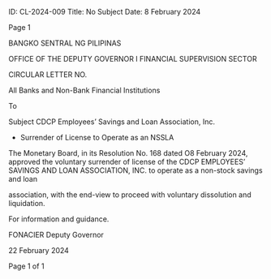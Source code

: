 ID: CL-2024-009
Title: No Subject
Date: 8 February 2024

Page 1

BANGKO SENTRAL NG PILIPINAS

OFFICE OF THE DEPUTY GOVERNOR I FINANCIAL SUPERVISION SECTOR

CIRCULAR LETTER NO.

All Banks and Non-Bank Financial Institutions

To

Subject CDCP Employees’ Savings and Loan Association, Inc.

- Surrender of License to Operate as an NSSLA

The Monetary Board, in its Resolution No. 168 dated O8 February 2024, approved the voluntary surrender of license of the CDCP EMPLOYEES’ SAVINGS AND LOAN ASSOCIATION, INC. to operate as a non-stock savings and loan

association, with the end-view to proceed with voluntary dissolution and liquidation.

For information and guidance.

FONACIER Deputy Governor

22 February 2024

Page 1 of 1